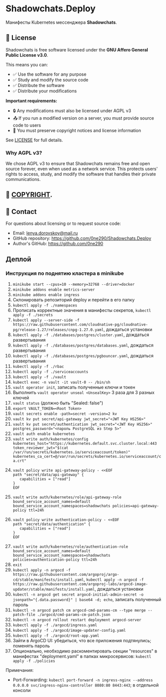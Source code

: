 # Shadowchats.Deploy

Манифесты Kubernetes мессенджера **Shadowchats**.

## 📄 License

Shadowchats is free software licensed under the **GNU Affero General Public License v3.0**.

This means you can:
- ✅ Use the software for any purpose
- ✅ Study and modify the source code
- ✅ Distribute the software
- ✅ Distribute your modifications

**Important requirements:**
- 🔒 Any modifications must also be licensed under AGPL v3
- 📤 If you run a modified version on a server, you must provide source code to users
- 📝 You must preserve copyright notices and license information

See [LICENSE](LICENSE) for full details.

### Why AGPL v3?
We chose AGPL v3 to ensure that Shadowchats remains free and open source forever, even when used as a network service. This protects users' rights to access, study, and modify the software that handles their private communications.

## 📄 [COPYRIGHT](COPYRIGHT).

## 📧 Contact

For questions about licensing or to request source code:
- Email: lenya.dorovskoy@mail.ru
- GitHub repository: https://github.com/0ne290/Shadowchats.Deploy
- Author's GitHub: https://github.com/0ne290

## Деплой

### Инструкция по поднятию кластера в minikube

1. `minikube start --cpus=10 --memory=32768 --driver=docker`
2. `minikube addons enable metrics-server`
3. `minikube addons enable ingress`
3. Склонировать репозиторий deploy и перейти в его папку
4. `kubectl apply -f ./namespaces`
5. Прописать корректные значения в манифесты секретов, `kubectl apply -f ./secrets`
6. `kubectl apply --server-side -f https://raw.githubusercontent.com/cloudnative-pg/cloudnative-pg/release-1.27/releases/cnpg-1.27.0.yaml`, дождаться установки
7. `kubectl apply -f ./databases/postgres/cluster.yaml`, дождаться развертывания
9. `kubectl apply -f ./databases/postgres/databases.yaml`, дождаться развертывания
10. `kubectl apply -f ./databases/postgres/pgbouncer.yaml`, дождаться развертывания
11. `kubectl apply -f ./rbac`
12. `kubectl apply -f ./serviceaccounts`
13. `kubectl apply -f ./vault`
14. `kubectl exec -n vault -it vault-0 -- /bin/sh`
15. `vault operator init`, записать полученные ключи и токен
16. Выполнить `vault operator unseal <UnsealKey>` 3 раза для 3 разных ключей
17. `vault status` (должно быть "Sealed: false")
18. `export VAULT_TOKEN=<Root Token>`
19. `vault secrets enable -path=secret -version=2 kv`
20. `vault kv put secret/api-gateway jwt_secret="<JWT Key HS256>"`
21. `vault kv put secret/authentication jwt_secret="<JWT Key HS256>" postgres_password="<пароль PostgreSQL из Step 5>"`
22. `vault auth enable kubernetes`
23. `vault write auth/kubernetes/config kubernetes_host="https://kubernetes.default.svc.cluster.local:443 token_reviewer_jwt="$(cat /var/run/secrets/kubernetes.io/serviceaccount/token)" kubernetes_ca_cert=@/var/run/secrets/kubernetes.io/serviceaccount/ca.crt"`
24. ```
    vault policy write api-gateway-policy - <<EOF
    path "secret/data/api-gateway" {
       capabilities = ["read"]
    }
    EOF
    ```
25. `vault write auth/kubernetes/role/api-gateway-role bound_service_account_names=default bound_service_account_namespaces=shadowchats policies=api-gateway-policy ttl=24h`
26. ```
    vault policy write authentication-policy - <<EOF
    path "secret/data/authentication" {
       capabilities = ["read"]
    }
    EOF
    ```
27. `vault write auth/kubernetes/role/authentication-role bound_service_account_names=default bound_service_account_namespaces=shadowchats policies=authentication-policy ttl=24h`
28. `exit`
29. `kubectl apply -n argocd -f https://raw.githubusercontent.com/argoproj/argo-cd/stable/manifests/install.yaml`, `kubectl apply -n argocd -f https://raw.githubusercontent.com/argoproj-labs/argocd-image-updater/stable/manifests/install.yaml`, дождаться установки
31. `kubectl -n argocd get secret argocd-initial-admin-secret -o jsonpath="{.data.password}" | base64 -d; echo`, записать полученный пароль
32. `kubectl -n argocd patch cm argocd-cmd-params-cm --type merge --patch-file ./argocd/cmd-params-cm-patch.json`
33. `kubectl -n argocd rollout restart deployment argocd-server`
34. `kubectl apply -f ./argocd/ingress.yaml`
35. `kubectl apply -f ./argocd/image-updater-config.yaml`
36. `kubectl apply -f ./argocd/root-app.yaml`
37. Зайти в ArgoCD UI: убедиться, что все приложения подтянулись; поменять пароль
38. Опционально, необходимо раскоментировать секции "resources" в манифестах "deployment.yaml" в папках микросервисов: `kubectl apply -f ./policies`

Примечания:
- Port-Forwarding: `kubectl port-forward -n ingress-nginx --address 0.0.0.0 svc/ingress-nginx-controller 8080:80 8443:443`; в отдельной консоли
